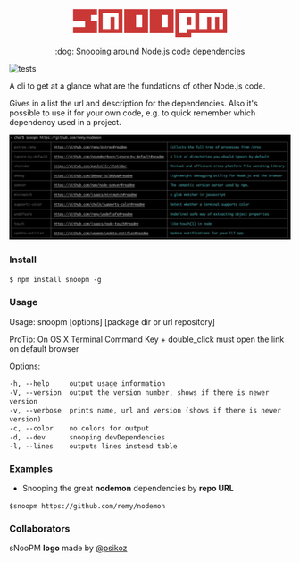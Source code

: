 <p align="center">
    <img src="logo.png" alt="snoopm" height="50px">
</p>

<p align="center">
    :dog: Snooping around Node.js code dependencies 
</p>

![tests](https://github.com/carvilsi/snoopm/actions/workflows/tests.yml/badge.svg)

<p align="left">
A cli to get at a glance what are the fundations of other Node.js code.
</p>

<p align="left">
Gives in a list the url and description for the dependencies.
Also it's possible to use it for your own code, e.g. to quick remember which dependency used in a project.
</p>

![Alt vmware](https://github.com/carvilsi/snoopm/raw/master/img.png)

### Install

 `$ npm install snoopm -g`


### Usage

Usage: snoopm [options] [package dir or url repository]  

ProTip: On OS X Terminal Command Key + double_click must open the link on default browser

Options:

    -h, --help     output usage information
    -V, --version  output the version number, shows if there is newer version
    -v, --verbose  prints name, url and version (shows if there is newer version)
    -c, --color    no colors for output
    -d, --dev      snooping devDependencies
    -l, --lines    outputs lines instead table

### Examples

- Snooping the great **nodemon** dependencies by **repo URL** 

`$snoopm https://github.com/remy/nodemon`

### Collaborators
sNooPM **logo** made by [@psikoz](https://github.com/psikoz)
